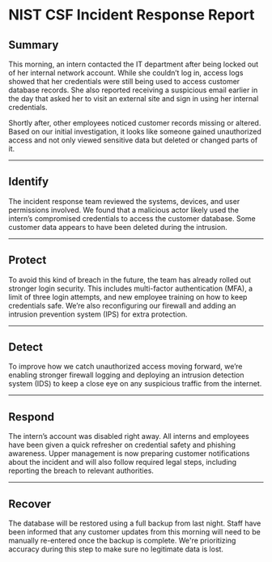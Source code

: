 # NIST CSF Incident Response Report

## Summary  
This morning, an intern contacted the IT department after being locked out of her internal network account. While she couldn’t log in, access logs showed that her credentials were still being used to access customer database records. She also reported receiving a suspicious email earlier in the day that asked her to visit an external site and sign in using her internal credentials.  

Shortly after, other employees noticed customer records missing or altered. Based on our initial investigation, it looks like someone gained unauthorized access and not only viewed sensitive data but deleted or changed parts of it.

---

## Identify  
The incident response team reviewed the systems, devices, and user permissions involved. We found that a malicious actor likely used the intern’s compromised credentials to access the customer database. Some customer data appears to have been deleted during the intrusion.

---

## Protect  
To avoid this kind of breach in the future, the team has already rolled out stronger login security. This includes multi-factor authentication (MFA), a limit of three login attempts, and new employee training on how to keep credentials safe. We’re also reconfiguring our firewall and adding an intrusion prevention system (IPS) for extra protection.

---

## Detect  
To improve how we catch unauthorized access moving forward, we’re enabling stronger firewall logging and deploying an intrusion detection system (IDS) to keep a close eye on any suspicious traffic from the internet.

---

## Respond  
The intern’s account was disabled right away. All interns and employees have been given a quick refresher on credential safety and phishing awareness. Upper management is now preparing customer notifications about the incident and will also follow required legal steps, including reporting the breach to relevant authorities.

---

## Recover  
The database will be restored using a full backup from last night. Staff have been informed that any customer updates from this morning will need to be manually re-entered once the backup is complete. We're prioritizing accuracy during this step to make sure no legitimate data is lost.
